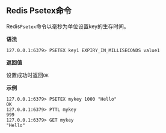 ## Redis Psetex命令

Redis`Psetex`命令以毫秒为单位设置key的生存时间。

**语法**

```shell
127.0.0.1:6379> PSETEX key1 EXPIRY_IN_MILLISECONDS value1
```

**返回值**

设置成功时返回`OK`

**示例**

```shell
127.0.0.1:6379> PSETEX mykey 1000 "Hello"
OK
127.0.0.1:6379> PTTL mykey
999
127.0.0.1:6379> GET mykey
"Hello"
```
